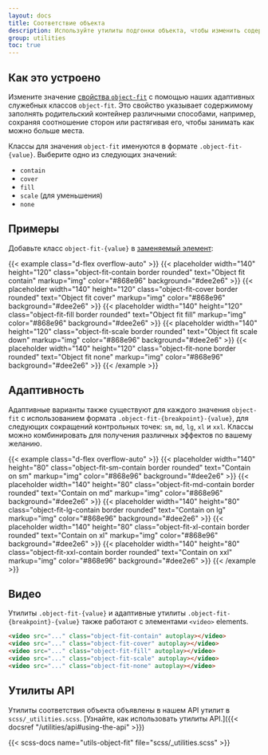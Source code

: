 ```yaml
---
layout: docs
title: Соответствие объекта
description: Используйте утилиты подгонки объекта, чтобы изменить содержимое [заменяемого элемента](https://developer.mozilla.org/en-US/docs/Web/CSS/Replaced_element), например `<img>` или `<video>` следует изменить размер, чтобы он соответствовал своему контейнеру.
group: utilities
toc: true
---
```


## Как это устроено

Измените значение [свойства `object-fit`](https://developer.mozilla.org/en-US/docs/Web/CSS/object-fit) с помощью наших адаптивных служебных классов `object-fit`. Это свойство указывает содержимому заполнять родительский контейнер различными способами, например, сохраняя соотношение сторон или растягивая его, чтобы занимать как можно больше места.

Классы для значения `object-fit` именуются в формате `.object-fit-{value}`. Выберите одно из следующих значений:

- `contain`
- `cover`
- `fill`
- `scale` (для уменьшения)
- `none`

## Примеры

Добавьте класс `object-fit-{value}` в [заменяемый элемент](https://developer.mozilla.org/en-US/docs/Web/CSS/Replaced_element):

{{< example class="d-flex overflow-auto" >}}
{{< placeholder width="140" height="120" class="object-fit-contain border rounded" text="Object fit contain" markup="img" color="#868e96" background="#dee2e6" >}}
{{< placeholder width="140" height="120" class="object-fit-cover border rounded" text="Object fit cover" markup="img" color="#868e96" background="#dee2e6" >}}
{{< placeholder width="140" height="120" class="object-fit-fill border rounded" text="Object fit fill" markup="img" color="#868e96" background="#dee2e6" >}}
{{< placeholder width="140" height="120" class="object-fit-scale border rounded" text="Object fit scale down" markup="img" color="#868e96" background="#dee2e6" >}}
{{< placeholder width="140" height="120" class="object-fit-none border rounded" text="Object fit none" markup="img" color="#868e96" background="#dee2e6" >}}
{{< /example >}}

## Адаптивность

Адаптивные варианты также существуют для каждого значения `object-fit` с использованием формата `.object-fit-{breakpoint}-{value}`, для следующих сокращений контрольных точек: `sm`, `md`, `lg`, `xl` и `xxl`. Классы можно комбинировать для получения различных эффектов по вашему желанию.

{{< example class="d-flex overflow-auto" >}}
{{< placeholder width="140" height="80" class="object-fit-sm-contain border rounded" text="Contain on sm" markup="img" color="#868e96" background="#dee2e6" >}}
{{< placeholder width="140" height="80" class="object-fit-md-contain border rounded" text="Contain on md" markup="img" color="#868e96" background="#dee2e6" >}}
{{< placeholder width="140" height="80" class="object-fit-lg-contain border rounded" text="Contain on lg" markup="img" color="#868e96" background="#dee2e6" >}}
{{< placeholder width="140" height="80" class="object-fit-xl-contain border rounded" text="Contain on xl" markup="img" color="#868e96" background="#dee2e6" >}}
{{< placeholder width="140" height="80" class="object-fit-xxl-contain border rounded" text="Contain on xxl" markup="img" color="#868e96" background="#dee2e6" >}}
{{< /example >}}

## Видео

Утилиты `.object-fit-{value}` и адаптивные утилиты `.object-fit-{breakpoint}-{value}` также работают с элементами `<video>` elements.

```html
<video src="..." class="object-fit-contain" autoplay></video>
<video src="..." class="object-fit-cover" autoplay></video>
<video src="..." class="object-fit-fill" autoplay></video>
<video src="..." class="object-fit-scale" autoplay></video>
<video src="..." class="object-fit-none" autoplay></video>
```

## Утилиты API

Утилиты соответствия объекта объявлены в нашем API утилит в `scss/_utilities.scss`. [Узнайте, как использовать утилиты API.]({{< docsref "/utilities/api#using-the-api" >}})

{{< scss-docs name="utils-object-fit" file="scss/_utilities.scss" >}}
